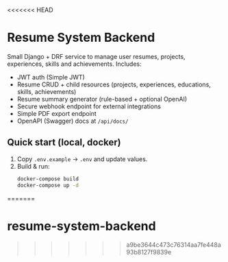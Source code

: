 <<<<<<< HEAD
# Resume System Backend

Small Django + DRF service to manage user resumes, projects, experiences, skills and achievements.
Includes:
- JWT auth (Simple JWT)
- Resume CRUD + child resources (projects, experiences, educations, skills, achievements)
- Resume summary generator (rule-based + optional OpenAI)
- Secure webhook endpoint for external integrations
- Simple PDF export endpoint
- OpenAPI (Swagger) docs at `/api/docs/`

## Quick start (local, docker)
1. Copy `.env.example` → `.env` and update values.
2. Build & run:
   ```bash
   docker-compose build
   docker-compose up -d
=======
# resume-system-backend
>>>>>>> a9be3644c473c76314aa7fe448a93b8127f9839e
